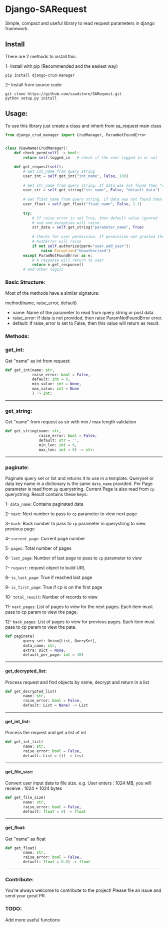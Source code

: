 # Django-SARequest
Simple, compact and useful library to read request parameters in django framework. 

## Install
There are 2 methods to install this:

1- Install with pip (Recommended and the easiest way)
```
pip install django-crud-manager
```

2- Install from source code:
```
git clone https://github.com/sauditore/SARequest.git
python setup.py install
```

## Usage:
To use this library just create a class and inherit from sa_request main class

```python
from django_crud_manager import CrudManager, ParamNotFoundError


class ViewName(CrudManager):
    def check_perm(self) -> bool:
        return self.logged_in   # check if the user logged in or not

    def get_request(self):
        # Get int_name from query string
        user_int = self.get_int("int_name", False, 100)
        
        # Get str_name from query string. If data was not found then "default_data" will return
        user_str = self.get_string("str_name", False, "default_data")
        
        # Get float_name from query string. If data was not found then 1.1 will return
        user_float = self.get_float("float_name", False, 1.1)
        
        try:
            # If raise_error is set True, then default value ignored
            # and and exception will raise.
            str_data = self.get_string("parameter_name", True)
            
            # Checks for user permission. If permission not granted then
            # AuthError will raise
            if not self.authorize(perm="user.add_user"):
                raise Exception("Unauthorized")
        except ParamNotFoundError as e:
            # A response will return to user
            return e.get_response()
        # and other logics
```

### Basic Structure:
Most of the methods have a similar signature:

method(name, raise_error, default)

<ul>
<li>
name: Name of the parameter to read from query string or post data
</li>
<li>
raise_error: If data is not provided, then raise ParamNotFoundError error.
</li>
<li>default: If raise_error is set to False, then this value will return as result. </li>
</ul>

### Methods:

### get_int:
Get "name" as int from request:
```python
def get_int(name: str, 
            raise_error: bool = False,
            default: int = 0,
            min_value: int = None,
            max_value: int = None
            ) -> int:

```
<hr/>

### get_string:
Get "name" from request as str with min / max length validation
```python
def get_string(name: str,
               raise_error: bool = False,
               default: str = '',
               min_len: int = 0,
               max_len: int = 0) -> str:
```
<hr/>

### paginate:
Paginate query set or list and returns it to use in a template. Queryset or data key name in a dictionary is
the same ``data_name`` provided. Per Page parameter is read from ``pp`` querystring. Current Page is also
read from ``cp`` querystring.
Result contains these keys:

1- ``data_name``: Contains paginated data

2- ``next``: Next number to pass to ``cp`` parameter to view next page.

3- ``back``: Back number to pass to ``cp`` parameter in querystring to view previous page

4- ``current_page``: Current page number

5- ``pages``: Total number of pages

6- ``last_page``: Number of last page to pass to ``cp`` parameter to view

7- ``request``: request object to build URL

8- ``is_last_page``: True if reached last page

9- ``is_first_page``: True if cp is on the first page

10- ``total_result``: Number of records to view

11- ``next_pages``: List of pages to view for the next pages. Each item must pass to cp param to view the page.

12- ``back_pages``: List of pages to view for previous pages. Each item must pass to cp param to view the pate.


```python
def paginate(
        query_set: Union[List, QuerySet],
        data_name: str,
        extra: Dict = None,
        default_per_page: int = 10)
```
<hr/>

#### get_decrypted_list:
Process request and find objects by name, decrypt and return in a list
```python
def get_decrypted_list(
        name: str,
        raise_error: bool = False,
        default: List = None) -> List
```
<hr/>

#### get_int_list:
Process the request and get a list of int
```python
def get_int_list(
        name: str, 
        raise_error: bool = False, 
        default: List = ()) -> List
```
<hr/>

#### get_file_size:
Convert user input data to file size. e.g. User enters : 1024 MB, you will receive : 1024 * 1024 bytes

```python
def get_file_size(
        name: str,
        raise_error: bool = False, 
        default: float = 0) -> float
```
<hr/>

#### get_float:
Get "name" as float

```python
def get_float(
        name: str,
        raise_error: bool = False,
        default: float = 0.0) -> float
```

<hr/>

### Contribute:
You're always welcome to contribute to the project! Please file an issue and send your great PR.

### TODO:
Add more useful functions 
